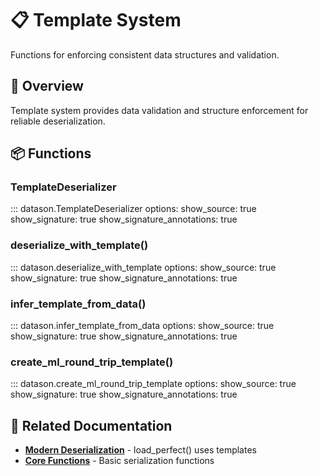 # 📋 Template System

Functions for enforcing consistent data structures and validation.

## 🎯 Overview

Template system provides data validation and structure enforcement for reliable deserialization.

## 📦 Functions

### TemplateDeserializer

::: datason.TemplateDeserializer
    options:
      show_source: true
      show_signature: true
      show_signature_annotations: true

### deserialize_with_template()

::: datason.deserialize_with_template
    options:
      show_source: true
      show_signature: true
      show_signature_annotations: true

### infer_template_from_data()

::: datason.infer_template_from_data
    options:
      show_source: true
      show_signature: true
      show_signature_annotations: true

### create_ml_round_trip_template()

::: datason.create_ml_round_trip_template
    options:
      show_source: true
      show_signature: true
      show_signature_annotations: true

## 🔗 Related Documentation

- **[Modern Deserialization](modern-deserialization.md)** - load_perfect() uses templates
- **[Core Functions](core-functions.md)** - Basic serialization functions
